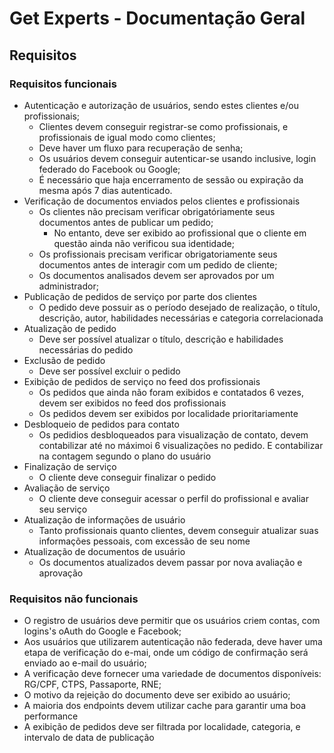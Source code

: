 # Get Experts - Documentação Geral

## Requisitos
### Requisitos funcionais
- Autenticação e autorização de usuários, sendo estes clientes e/ou profissionais;
    - Clientes devem conseguir registrar-se como profissionais, e profissionais de igual modo como clientes;
    - Deve haver um fluxo para recuperação de senha;
    - Os usuários devem conseguir autenticar-se usando inclusive, login federado do Facebook ou Google;
    - É necessário que haja encerramento de sessão ou expiração da mesma após 7 dias autenticado.
- Verificação de documentos enviados pelos clientes e profissionais
    - Os clientes não precisam verificar obrigatóriamente seus documentos antes de publicar um pedido;
        - No entanto, deve ser exibido ao profissional que o cliente em questão ainda não verificou sua identidade;
    - Os profissionais precisam verificar obrigatoriamente seus documentos antes de interagir com um pedido de cliente;
    - Os documentos analisados devem ser aprovados por um administrador;
- Publicação de pedidos de serviço por parte dos clientes
    - O pedido deve possuir as o período desejado de realização, o título, descrição, autor, habilidades necessárias e categoria correlacionada
- Atualização de pedido
    - Deve ser possível atualizar o título, descrição e habilidades necessárias do pedido
- Exclusão de pedido
    - Deve ser possível excluir o pedido
- Exibição de pedidos de serviço no feed dos profissionais
    - Os pedidos que ainda não foram exibidos e contatados 6 vezes, devem ser exibidos no feed dos profissionais
    - Os pedidos devem ser exibidos por localidade prioritariamente
- Desbloqueio de pedidos para contato
    - Os pedidios desbloqueados para visualização de contato, devem contabilizar até no máximoi 6 visualizações no pedido. E contabilizar na contagem segundo o plano do usuário
- Finalização de serviço
    - O cliente deve conseguir finalizar o pedido
- Avaliação de serviço
    - O cliente deve conseguir acessar o perfil do profissional e avaliar seu serviço
- Atualização de informações de usuário
    - Tanto profissionais quanto clientes, devem conseguir atualizar suas informações pessoais, com excessão de seu nome
- Atualização de documentos de usuário
    - Os documentos atualizados devem passar por nova avaliação e aprovação
### Requisitos não funcionais
- O registro de usuários deve permitir que os usuários criem contas, com logins's oAuth do Google e Facebook;
- Aos usuários que utilizarem autenticação não federada, deve haver uma etapa de verificação do e-mai, onde um código de confirmação será enviado ao e-mail do usuário;
- A verificação deve fornecer uma variedade de documentos disponíveis: RG/CPF, CTPS, Passaporte, RNE;
- O motivo da rejeição do documento deve ser exibido ao usuário;
- A maioria dos endpoints devem utilizar cache para garantir uma boa performance
- A exibição de pedidos deve ser filtrada por localidade, categoria, e intervalo de data de publicação